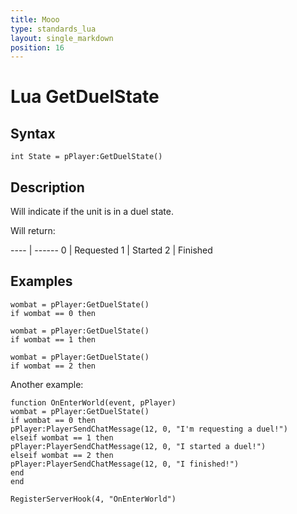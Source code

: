 ```yaml
---
title: Mooo
type: standards_lua
layout: single_markdown
position: 16
---
```


# Lua GetDuelState

## Syntax

```
int State = pPlayer:GetDuelState()
```

## Description

Will indicate if the unit is in a duel state.

Will return:

---- | ------
 0   | Requested
 1   | Started
 2   | Finished

## Examples

```
wombat = pPlayer:GetDuelState()
if wombat == 0 then
```

```
wombat = pPlayer:GetDuelState()
if wombat == 1 then
```

```
wombat = pPlayer:GetDuelState()
if wombat == 2 then
```

Another example:

```
function OnEnterWorld(event, pPlayer)
wombat = pPlayer:GetDuelState()
if wombat == 0 then
pPlayer:PlayerSendChatMessage(12, 0, "I'm requesting a duel!")
elseif wombat == 1 then
pPlayer:PlayerSendChatMessage(12, 0, "I started a duel!")
elseif wombat == 2 then
pPlayer:PlayerSendChatMessage(12, 0, "I finished!")
end
end
 
RegisterServerHook(4, "OnEnterWorld")
```